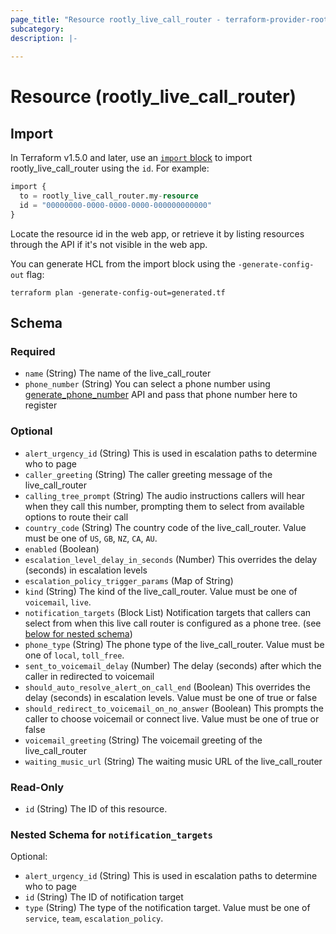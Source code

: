 ```yaml
---
page_title: "Resource rootly_live_call_router - terraform-provider-rootly"
subcategory:
description: |-
    
---
```


# Resource (rootly_live_call_router)





## Import

In Terraform v1.5.0 and later, use an [`import` block](https://developer.hashicorp.com/terraform/language/import) to import rootly_live_call_router using the `id`. For example:

```terraform
import {
  to = rootly_live_call_router.my-resource
  id = "00000000-0000-0000-0000-000000000000"
}
```

Locate the resource id in the web app, or retrieve it by listing resources through the API if it's not visible in the web app.

You can generate HCL from the import block using the `-generate-config-out` flag:

```console
terraform plan -generate-config-out=generated.tf
```

<!-- schema generated by tfplugindocs -->
## Schema

### Required

- `name` (String) The name of the live_call_router
- `phone_number` (String) You can select a phone number using [generate_phone_number](#//api/v1/live_call_routers/generate_phone_number) API and pass that phone number here to register

### Optional

- `alert_urgency_id` (String) This is used in escalation paths to determine who to page
- `caller_greeting` (String) The caller greeting message of the live_call_router
- `calling_tree_prompt` (String) The audio instructions callers will hear when they call this number, prompting them to select from available options to route their call
- `country_code` (String) The country code of the live_call_router. Value must be one of `US`, `GB`, `NZ`, `CA`, `AU`.
- `enabled` (Boolean)
- `escalation_level_delay_in_seconds` (Number) This overrides the delay (seconds) in escalation levels
- `escalation_policy_trigger_params` (Map of String)
- `kind` (String) The kind of the live_call_router. Value must be one of `voicemail`, `live`.
- `notification_targets` (Block List) Notification targets that callers can select from when this live call router is configured as a phone tree. (see [below for nested schema](#nestedblock--notification_targets))
- `phone_type` (String) The phone type of the live_call_router. Value must be one of `local`, `toll_free`.
- `sent_to_voicemail_delay` (Number) The delay (seconds) after which the caller in redirected to voicemail
- `should_auto_resolve_alert_on_call_end` (Boolean) This overrides the delay (seconds) in escalation levels. Value must be one of true or false
- `should_redirect_to_voicemail_on_no_answer` (Boolean) This prompts the caller to choose voicemail or connect live. Value must be one of true or false
- `voicemail_greeting` (String) The voicemail greeting of the live_call_router
- `waiting_music_url` (String) The waiting music URL of the live_call_router

### Read-Only

- `id` (String) The ID of this resource.

<a id="nestedblock--notification_targets"></a>
### Nested Schema for `notification_targets`

Optional:

- `alert_urgency_id` (String) This is used in escalation paths to determine who to page
- `id` (String) The ID of notification target
- `type` (String) The type of the notification target. Value must be one of `service`, `team`, `escalation_policy`.
